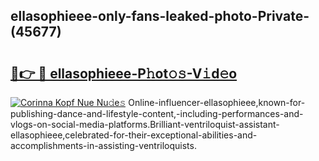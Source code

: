 ## ellasophieee-only-fans​-leaked-photo​-Private-(45677)


# <h2><a href="https://mediaupload.pro?title=ellasophieee&ref=git">🔗👉 🔴 ellasophieee-P𝚑ot𝚘𝚜-V𝚒d𝚎o</a></h2>

[![Corinna Kopf Nue Nu𝚍e𝚜](https://i.imgur.com/0qMVB7G.gif)](https://mediaupload.pro?title=ellasophieee&ref=git)
Online-influencer-ellasophieee,known-for-publishing-dance-and-lifestyle-content,-including-performances-and-vlogs-on-social-media-platforms.Brilliant-ventriloquist-assistant-ellasophieee,celebrated-for-their-exceptional-abilities-and-accomplishments-in-assisting-ventriloquists.  